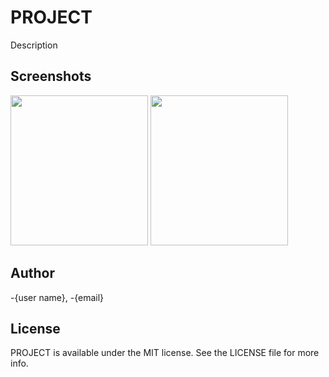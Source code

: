 # PROJECT

Description

## Screenshots

<p>
	<img src="PodImages/img1.png" width="220" height="240" />  <img src="PodImages/img2.png" width="220" height="240" />
</p>

## Author

-{user name}, -{email}

## License

PROJECT is available under the MIT license. See the LICENSE file for more info.
